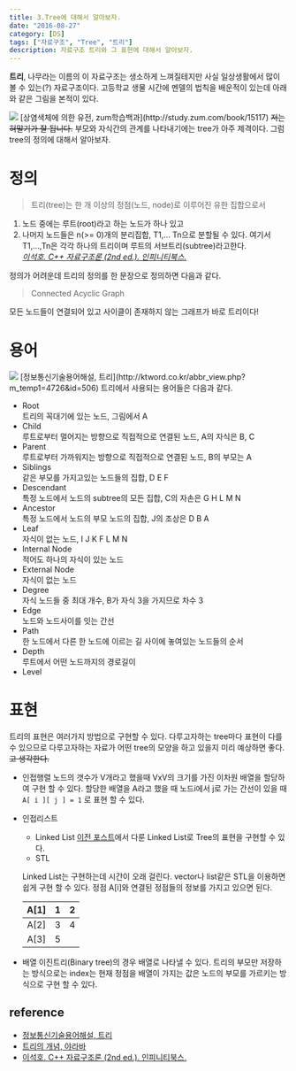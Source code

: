 ```yaml
---
title: 3.Tree에 대해서 알아보자.
date: "2016-08-27"
category: [DS]
tags: ["자료구조", "Tree", "트리"]
description: 자료구조 트리와 그 표현에 대해서 알아보자.
---
```


 **트리**, 나무라는 이름의 이 자료구조는 생소하게 느껴질테지만 사실 일상생활에서 많이 볼 수 있는(?) 자료구조이다. 고등학교 생물 시간에 멘델의 법칙을 배운적이 있는데 아래와 같은 그림을 본적이 있다.

<img src="http://study.zumst.com/upload/00-M33-00-22-07/7_2_9.jpg" />
[상염색체에 의한 유전, zum학습백과](http://study.zum.com/book/15117)  
<del>저는 혀말기가 잘 됩니다.</del> 부모와 자식간의 관계를 나타내기에는 tree가 아주 제격이다. 그럼 tree의 정의에 대해서 알아보자.

# 정의

> 트리(tree)는 한 개 이상의 정점(노드, node)로 이루어진 유한 집합으로서
1. 노드 중에는 루트(root)라고 하는 노드가 하나 있고
2. 나머지 노드들은 n(>= 0)개의 분리집합, T1,... Tn으로 분할될 수 있다. 여기서 T1,...,Tn은 각각 하나의 트리이며 루트의 서브트리(subtree)라고한다.  
[*이석호. C++ 자료구조론 (2nd ed.). 인피니티북스.*](http://www.yes24.com/24/goods/2656393)

정의가 어려운데 트리의 정의를 한 문장으로 정의하면 다음과 같다.  
> Connected Acyclic Graph  

모든 노드들이 연결되어 있고 사이클이 존재하지 않는 그래프가 바로 트리이다!

# 용어
<img src="http://ktword.co.kr/img_data/4726_1.JPG" />
[정보통신기술용어해설, 트리](http://ktword.co.kr/abbr_view.php?m_temp1=4726&id=506)  
트리에서 사용되는 용어들은 다음과 같다.

- Root  
		트리의 꼭대기에 있는 노드, 그림에서 A
- Child  
		루트로부터 멀어지는 방향으로 직접적으로 연결된 노드, A의 자식은 B, C
- Parent  
		루트로부터 가까워지는 방향으로 직접적으로 연결된 노드, B의 부모는 A
- Siblings  
		같은 부모를 가지고있는 노드들의 집합, D E F
- Descendant  
		특정 노드에서 노드의 subtree의 모든 집합, C의 자손은 G H L M N
- Ancestor  
		특정 노드에서 노드의 부모 노드의 집합, J의 조상은 D B A
- Leaf  
		자식이 없는 노드, I J K F L M N
- Internal Node  
		적어도 하나의 자식이 있는 노드
- External Node  
		자식이 없는 노드
- Degree  
		자식 노드들 중 최대 개수, B가 자식 3을 가지므로 차수 3
- Edge  
		노드와 노드사이를 잇는 간선
- Path  
		한 노드에서 다른 한 노드에 이르는 길 사이에 놓여있는 노드들의 순서
- Depth  
		루트에서 어떤 노드까지의 경로길이
- Level  

# 표현
트리의 표현은 여러가지 방법으로 구현할 수 있다. 다루고자하는 tree마다 표현이 다를 수 있으므로 다루고자하는 자료가 어떤 tree의 모양을 하고 있을지 미리 예상하면 좋다. <del>고 생각한다.</del>

- 인접행렬
노드의 갯수가 V개라고 했을때 VxV의 크기를 가진 이차원 배열을 할당하여 구현 할 수 있다. 할당한 배열을 A라고 했을 때 노드i에서 j로 가는 간선이 있을 때 `A[ i ][ j ] = 1` 로 표현 할 수 있다.

- 인접리스트
	- Linked List [이전 포스트](/ds/2016/08/25/DS2-linkedlist/)에서 다룬 Linked List로 Tree의 표현을 구현할 수 있다.  
	- STL  

	Linked List는 구현하는데 시간이 오래 걸린다. vector나 list같은 STL을 이용하면 쉽게 구현 할 수 있다. 정점 A[i]와 연결된 정점들의 정보를 가지고 있으면 된다.

	| A[1] |  1 | 2  |
	|:----:|:--:|:--:|
	| A[2] | 3  | 4  |
	| A[3] | 5  |  

- 배열
이진트리(Binary tree)의 경우 배열로 나타낼 수 있다. 트리의 부모만 저장하는 방식으로는 index는 현재 정점을 배열이 가지는 값은 노드의 부모를 가르키는 방식으로 구현 할 수 있다.


## reference
- [정보통신기술용어해설, 트리](http://ktword.co.kr/abbr_view.php?m_temp1=4726&id=506)
- [트리의 개념, 야라바](http://yaraba.tistory.com/78)
- [이석호. C++ 자료구조론 (2nd ed.). 인피니티북스.](http://www.yes24.com/24/goods/2656393)
